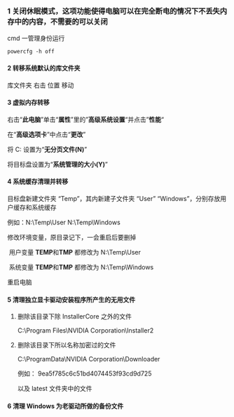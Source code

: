 ### 1 关闭休眠模式，这项功能使得电脑可以在完全断电的情况下不丢失内存中的内容，不需要的可以关闭

cmd 一管理身份运行

`powercfg -h off`

#### 2 转移系统默认的库文件夹

库文件夹 右击 位置 移动

#### 3 虚拟内存转移

右击“**此电脑**”单击“**属性**”里的”**高级系统设置**“并点击”**性能**“

在“**高级选项卡**”中点击“**更改**”

将 C: 设置为“**无分页文件(N)**”

将目标盘设置为“**系统管理的大小(Y)**”

#### 4 系统缓存清理并转移

目标盘新建文件夹 “Temp”，其内新建子文件夹 “User” “Windows”，分别存放用户缓存和系统缓存

例如：N:\Temp\User N:\Temp\Windows

修改环境变量，原目录记下，一会重启后要删掉

​	用户变量 **TEMP**和**TMP** 都修改为 N:\Temp\User

​	系统变量 **TEMP**和**TMP** 都修改为 N:\Temp\Windows

重启电脑

#### 5 清理独立显卡驱动安装程序所产生的无用文件

1. 删除该目录下除 InstallerCore 之外的文件

   C:\Program Files\NVIDIA Corporation\Installer2

2. 删除该目录下所以名称加密过的文件

   C:\ProgramData\NVIDIA Corporation\Downloader

   例如： 9ea5f785c6c51bd4074453f93cd9d725

   以及 latest 文件夹中的文件

#### 6 清理 Windows 为老驱动所做的备份文件

